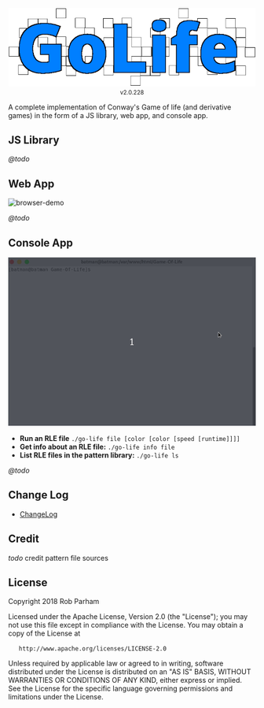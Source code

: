 <p align="center">
	<img src='assets/img/logo-full.png' />
	<small>v2.0.228</small>
</p>

A complete implementation of Conway's Game of life (and derivative games) in the form of a JS library, web app, and console app.

## JS Library

*@todo*

## Web App

![browser-demo](assets/img/browser-demo.gif)

*@todo*

## Console App

![console-demo](assets/img/console-demo.gif)

 - **Run an RLE file** `./go-life file [color [color [speed [runtime]]]]`
 - **Get info about an RLE file:** `./go-life info file`
 - **List RLE files in the pattern library:** `./go-life ls`

*@todo*

## Change Log

 - [ChangeLog](CHANGELOG.md)

## Credit

*todo* credit pattern file sources

## License

   Copyright 2018 Rob Parham

   Licensed under the Apache License, Version 2.0 (the "License");
   you may not use this file except in compliance with the License.
   You may obtain a copy of the License at

       http://www.apache.org/licenses/LICENSE-2.0

   Unless required by applicable law or agreed to in writing, software
   distributed under the License is distributed on an "AS IS" BASIS,
   WITHOUT WARRANTIES OR CONDITIONS OF ANY KIND, either express or implied.
   See the License for the specific language governing permissions and
   limitations under the License.